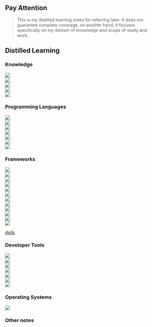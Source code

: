 <!-- <html lang="en"> -->
<head>
    <link rel="stylesheet" href="{{ " /css/distilled.css" | prepend: site.baseurl }}">
</head>

<!-- <body> -->


## Pay Attention

> This is my distilled learning notes for referring later. It does not guarantee complete coverage, on another hand, it focuses specifically on my domain of knowledge and scope of study and work.

## Distilled Learning

### Knowledge

<div class="row">
    <a href="">
    <div class="column">
        <span title="Data structure notes"><img onmousemove="bigImg(this)" onmouseout="normalImg(this)" src="https://raw.githubusercontent.com/maiminh1996/icons/master/icons/datastructure-box.svg"></span>
    </div>
    </a>
    <a href="">
    <div class="column">
        <img onmousemove="bigImg(this)" onmouseout="normalImg(this)" src="https://raw.githubusercontent.com/maiminh1996/icons/master/icons/algo-box.svg">
    </div>
    </a>
</div>

<div class="row">
    <a href="">
    <div class="column">
        <img onmousemove="bigImg(this)" onmouseout="normalImg(this)" src="https://raw.githubusercontent.com/maiminh1996/icons/master/icons/cv-box.svg">
    </div>
    </a>
    <a href="">
    <div class="column">
        <img onmousemove="bigImg(this)" onmouseout="normalImg(this)" src="https://raw.githubusercontent.com/maiminh1996/icons/master/icons/ml-box.svg">
    </div>
    </a>
    <a href="">
    <div class="column">
        <img onmousemove="bigImg(this)" onmouseout="normalImg(this)" src="https://raw.githubusercontent.com/maiminh1996/icons/master/icons/dl-box.svg">
    </div>
    </a>
</div>

### Programming Languages

<div class="row">
    <a href="">
    <div class="column">
        <img onmousemove="bigImg(this)" onmouseout="normalImg(this)" src="https://raw.githubusercontent.com/maiminh1996/icons/master/icons/python-box.svg">
    </div>
    </a>
    <a href="">
    <div class="column">
        <img onmousemove="bigImg(this)" onmouseout="normalImg(this)" src="https://raw.githubusercontent.com/maiminh1996/icons/master/icons/cpp-box.svg">
    </div>
    </a>
    <a href="">
    <div class="column">
        <img onmousemove="bigImg(this)" onmouseout="normalImg(this)" src="https://raw.githubusercontent.com/maiminh1996/icons/master/icons/c-box.svg">
    </div>
    </a>
    <a href="">
    <div class="column">
        <img onmousemove="bigImg(this)" onmouseout="normalImg(this)" src="https://raw.githubusercontent.com/maiminh1996/icons/master/icons/java-box.svg">
    </div>
    </a>
</div>
<div class="row">
    <a href="">
    <div class="column">
        <img onmousemove="bigImg(this)" onmouseout="normalImg(this)" src="https://raw.githubusercontent.com/maiminh1996/icons/master/icons/cuda-box.svg">
    </div>
    </a>
    <a href="">
    <div class="column">
        <img onmousemove="bigImg(this)" onmouseout="normalImg(this)" src="https://raw.githubusercontent.com/maiminh1996/icons/master/icons/bash-box.svg">
    </div>
    </a>
    <a href="">
    <div class="column">
        <img onmousemove="bigImg(this)" onmouseout="normalImg(this)" src="https://raw.githubusercontent.com/maiminh1996/icons/master/icons/sql-box.svg">
    </div>
    </a>
</div>


### Frameworks

<div class="row">
    <a href="">
    <div class="column">
        <img onmousemove="bigImg(this)" onmouseout="normalImg(this)" src="https://raw.githubusercontent.com/maiminh1996/icons/master/icons/pytorch-box.svg">
    </div>
    </a>
    <a href="">
    <div class="column">
        <img onmousemove="bigImg(this)" onmouseout="normalImg(this)" src="https://raw.githubusercontent.com/maiminh1996/icons/master/icons/keras-box.svg">
    </div>
    </a>
    <a href="">
    <div class="column">
        <img onmousemove="bigImg(this)" onmouseout="normalImg(this)" src="https://raw.githubusercontent.com/maiminh1996/icons/master/icons/tensorflow-box.svg">
    </div>
    </a>
</div>

<div class="row">
    <a href="">
    <div class="column">
        <img onmousemove="bigImg(this)" onmouseout="normalImg(this)" src="https://raw.githubusercontent.com/maiminh1996/icons/master/icons/opencv-box.svg">
    </div>
    </a>
    <a href="">
    <div class="column">
        <img onmousemove="bigImg(this)" onmouseout="normalImg(this)" src="https://raw.githubusercontent.com/maiminh1996/icons/master/icons/scikitlearn-box.svg">
    </div>
    </a>
    <a href="">
    <div class="column">
        <img onmousemove="bigImg(this)" onmouseout="normalImg(this)" src="https://raw.githubusercontent.com/maiminh1996/icons/master/icons/numpy-box.svg">
    </div>
    </a>
    <a href="">
    <div class="column">
        <img onmousemove="bigImg(this)" onmouseout="normalImg(this)" src="https://raw.githubusercontent.com/maiminh1996/icons/master/icons/scipy-box.svg">
    </div>
    </a>
    <a href="">
    <div class="column">
        <img onmousemove="bigImg(this)" onmouseout="normalImg(this)" src="https://raw.githubusercontent.com/maiminh1996/icons/master/icons/pandas-box.svg">
    </div>
    </a>
    <a href="">
    <div class="column">
        <img onmousemove="bigImg(this)" onmouseout="normalImg(this)" src="https://raw.githubusercontent.com/maiminh1996/icons/master/icons/matplotlib-box.svg">
    </div>
    </a>
</div>

<div class="row">
    <a href="">
    <div class="column">
        <img onmousemove="bigImg(this)" onmouseout="normalImg(this)" src="https://raw.githubusercontent.com/maiminh1996/icons/master/icons/tensorrt-box.svg">
    </div>
    </a>
    <a href="">
    <div class="column">
        <img onmousemove="bigImg(this)" onmouseout="normalImg(this)" src="https://raw.githubusercontent.com/maiminh1996/icons/master/icons/qt-box.svg">
    </div>
    </a>
    <a href="">
    <div class="column">
        <img onmousemove="bigImg(this)" onmouseout="normalImg(this)" src="https://raw.githubusercontent.com/maiminh1996/icons/master/icons/ros-box.svg">
    </div>
    </a>
</div>

[dsds](#└─other-notes)

###  Developer Tools

<div class="row">
    <a href="/distilled/git">
    <div class="column">
        <img onmousemove="bigImg(this)" onmouseout="normalImg(this)" src="https://raw.githubusercontent.com/maiminh1996/icons/master/icons/git-box.svg">
    </div>
    </a>
    <a href="">
    <div class="column">
        <img onmousemove="bigImg(this)" onmouseout="normalImg(this)" src="https://raw.githubusercontent.com/maiminh1996/icons/master/icons/docker-box.svg">
    </div>
    </a>
    <a href="">
    <div class="column">
        <img onmousemove="bigImg(this)" onmouseout="normalImg(this)" src="https://raw.githubusercontent.com/maiminh1996/icons/master/icons/cmake-box.svg">
    </div>
    </a>
    <a href="">
    <div class="column">
        <img onmousemove="bigImg(this)" onmouseout="normalImg(this)" src="https://raw.githubusercontent.com/maiminh1996/icons/master/icons/vim-box.svg">
    </div>
    </a>
    <a href="">
    <div class="column">
        <img onmousemove="bigImg(this)" onmouseout="normalImg(this)" src="https://raw.githubusercontent.com/maiminh1996/icons/master/icons/vscode-box.svg">
    </div>
    </a>
    <a href="">
    <div class="column">
        <img onmousemove="bigImg(this)" onmouseout="normalImg(this)" src="https://raw.githubusercontent.com/maiminh1996/icons/master/icons/tmux-box.svg">
    </div>
    </a>
    <a href="">
    <div class="column">
        <img onmousemove="bigImg(this)" onmouseout="normalImg(this)" src="https://raw.githubusercontent.com/maiminh1996/icons/master/icons/latex-box.svg">
    </div>
    </a>
</div>

###  Operating Systems

<!-- <div class="row">
    <div class="column">
        <a href="../../distilled/test"><img src="https://raw.githubusercontent.com/maiminh1996/icons/master/icons/linux-box.svg"></a>
    </div>
</div> -->

<div class="row">
    <a href="">
    <div class="column">
        <!-- <a href="/distilled/linux"> -->
        <img onmousemove="bigImg(this)" onmouseout="normalImg(this)" src="https://raw.githubusercontent.com/maiminh1996/icons/master/icons/linux-box.svg">
        <!-- </a> -->
    </div>
    </a>
</div>

### Other notes


<script src='{{ "/js/distilled.js " | prepend: site.baseurl }}'></script>

<!-- </body>
</html> -->